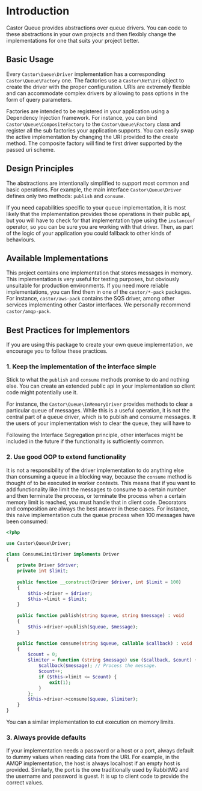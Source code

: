 # Introduction

Castor Queue provides abstractions over queue drivers. You can code to these abstractions in your own projects
and then flexibly change the implementations for one that suits your project better.

## Basic Usage

Every `Castor\Queue\Driver` implementation has a corresponding `Castor\Queue\Factory` one. 
The factories use a `Castor\Net\Uri` object to create the driver with the proper configuration. URIs are extremely
flexible and can accommodate complex drivers by allowing to pass options in the form of query parameters.

Factories are intended to be registered in your application using a Dependency Injection framework. For instance, you
can bind `Castor\Queue\CompositeFactory` to the `Castor\Queue\Factory` class and register all the sub factories your
application supports. You can easily swap the active implementation by changing the URI provided to the create method.
The composite factory will find te first driver supported by the passed uri scheme.

## Design Principles

The abstractions are intentionally simplified to support most common and basic operations. For example, the main
interface `Castor\Queue\Driver` defines only two methods: `publish` and `consume`.

If you need capabilities specific to your queue implementation, it is most likely that the implementation provides
those operations in their public api, but you will have to check for that implementation type using the `instanceof`
operator, so you can be sure you are working with that driver. Then, as part of the logic of your application you
could fallback to other kinds of behaviours.

## Available Implementations

This project contains one implementation that stores messages in memory. This implementation is very useful for testing
purposes, but obviously unsuitable for production environments. If you need more reliable implementations, you can
find them in one of the `castor/*-pack` packages. For instance, `castor/aws-pack` contains the SQS driver, among
other services implementing other Castor interfaces. We personally recommend `castor/amqp-pack`.

## Best Practices for Implementors

If you are using this package to create your own queue implementation, we encourage you to follow these practices.

### 1. Keep the implementation of the interface simple

Stick to what the `publish` and `consume` methods promise to do and nothing else. You can create an extended public
api in your implementation so client code might potentially use it.

For instance, the `Castor\Queue\InMemoryDriver` provides methods to clear a particular queue of messages. While this is
a useful operation, it is not the central part of a queue driver, which is to publish and consume messages. It the users
of your implementation wish to clear the queue, they will have to 

Following the Interface Segregation principle, other interfaces might be included in the future if the functionality
is sufficiently common.

### 2. Use good OOP to extend functionality

It is not a responsibility of the driver implementation to do anything else than consuming a queue in a blocking way,
because the `consume` method is thought of to be executed in worker contexts. This means that if you want to add
functionality like limit the messages to consume to a certain number and then terminate the process, or terminate the
process when a certain memory limit is reached, you must handle that in client code. Decorators and composition are always
the best answer in these cases. For instance, this naive implementation cuts the queue process when 100 messages have
been consumed:

```php
<?php

use Castor\Queue\Driver;

class ConsumeLimitDriver implements Driver
{
    private Driver $driver;
    private int $limit;
    
    public function __construct(Driver $driver, int $limit = 100)
    {
        $this->driver = $driver;
        $this->limit = $limit;
    }
    
    public function publish(string $queue, string $message) : void
    {
        $this->driver->publish($queue, $message);
    }

    public function consume(string $queue, callable $callback) : void
    {
        $count = 0;
        $limiter = function (string $message) use ($callback, $count) {
            $callback($message); // Process the message.
            $count++;
            if ($this->limit <= $count) {
                exit(1);
            }
        };
        $this->driver->consume($queue, $limiter);
    }
}
```

You can a similar implementation to cut execution on memory limits.

### 3. Always provide defaults

If your implementation needs a password or a host or a port, always default to dummy values when reading data from the URI.
For example, in the AMQP implementation, the host is always localhost if an empty host is provided. Similarly, the port
is the one traditionally used by RabbitMQ and the username and password is guest. It is up to client code to provide the
correct values.